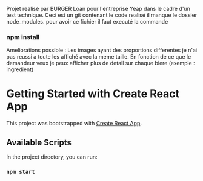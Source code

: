 Projet realisé par BURGER Loan pour l'entreprise Yeap dans le cadre d'un test technique.
Ceci est un git contenant le code realisé il manque le dossier node_modules. 
pour avoir ce fichier il faut executé la commande 
### npm install

Ameliorations possible :
Les images ayant des proportions differentes je n'ai pas reussi a toute les affiché avec la meme taille.
En fonction de ce que le demandeur veux je peux afficher plus de detail sur chaque biere (exemple : ingredient)



# Getting Started with Create React App

This project was bootstrapped with [Create React App](https://github.com/facebook/create-react-app).

## Available Scripts

In the project directory, you can run:

### `npm start`

